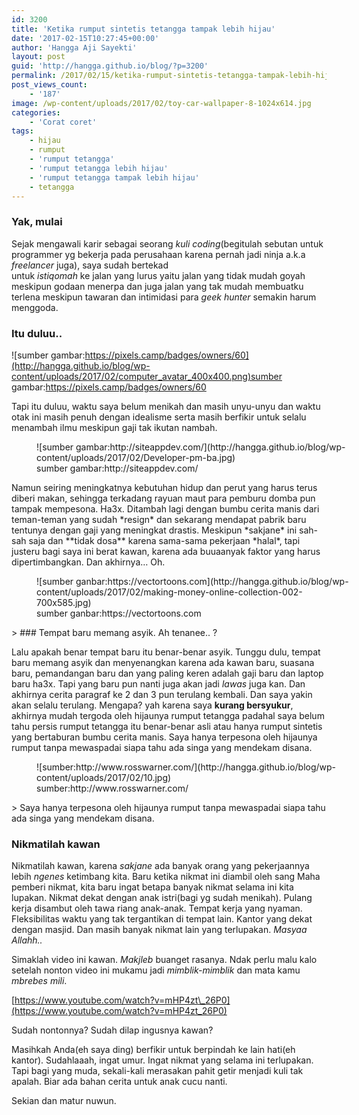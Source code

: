 ```yaml
---
id: 3200
title: 'Ketika rumput sintetis tetangga tampak lebih hijau'
date: '2017-02-15T10:27:45+00:00'
author: 'Hangga Aji Sayekti'
layout: post
guid: 'http://hangga.github.io/blog/?p=3200'
permalink: /2017/02/15/ketika-rumput-sintetis-tetangga-tampak-lebih-hijau/
post_views_count:
    - '187'
image: /wp-content/uploads/2017/02/toy-car-wallpaper-8-1024x614.jpg
categories:
    - 'Corat coret'
tags:
    - hijau
    - rumput
    - 'rumput tetangga'
    - 'rumput tetangga lebih hijau'
    - 'rumput tetangga tampak lebih hijau'
    - tetangga
---
```


### Yak, mulai

Sejak mengawali karir sebagai seorang *kuli coding*(begitulah sebutan untuk programmer yg bekerja pada perusahaan karena pernah jadi ninja a.k.a *freelancer* juga), saya sudah bertekad  
untuk *istiqomah* ke jalan yang lurus yaitu jalan yang tidak mudah goyah meskipun godaan menerpa dan juga jalan yang tak mudah membuatku terlena meskipun tawaran dan intimidasi para *geek hunter* semakin harum menggoda.

### Itu duluu..

![sumber gambar:https://pixels.camp/badges/owners/60](http://hangga.github.io/blog/wp-content/uploads/2017/02/computer_avatar_400x400.png)sumber gambar:https://pixels.camp/badges/owners/60

Tapi itu duluu, waktu saya belum menikah dan masih unyu-unyu dan waktu otak ini masih penuh dengan idealisme serta masih berfikir untuk selalu menambah ilmu meskipun gaji tak ikutan nambah.

<figure aria-describedby="caption-attachment-3214" class="wp-caption aligncenter" id="attachment_3214" style="width: 602px">![sumber gambar:http://siteappdev.com/](http://hangga.github.io/blog/wp-content/uploads/2017/02/Developer-pm-ba.jpg)<figcaption class="wp-caption-text" id="caption-attachment-3214">sumber gambar:http://siteappdev.com/</figcaption></figure>Namun seiring meningkatnya kebutuhan hidup dan perut yang harus terus diberi makan, sehingga terkadang rayuan maut para pemburu domba pun tampak mempesona. Ha3x. Ditambah lagi dengan bumbu cerita manis dari teman-teman yang sudah *resign* dan sekarang mendapat pabrik baru tentunya dengan gaji yang meningkat drastis. Meskipun *sakjane* ini sah-sah saja dan **tidak dosa** karena sama-sama pekerjaan *halal*, tapi justeru bagi saya ini berat kawan, karena ada buuaanyak faktor yang harus dipertimbangkan. Dan akhirnya… Oh.

<figure aria-describedby="caption-attachment-3215" class="wp-caption aligncenter" id="attachment_3215" style="width: 500px">![sumber ganbar:https://vectortoons.com](http://hangga.github.io/blog/wp-content/uploads/2017/02/making-money-online-collection-002-700x585.jpg)<figcaption class="wp-caption-text" id="caption-attachment-3215">sumber ganbar:https://vectortoons.com</figcaption></figure>> ### Tempat baru memang asyik. Ah tenanee.. ?

Lalu apakah benar tempat baru itu benar-benar asyik. Tunggu dulu, tempat baru memang asyik dan menyenangkan karena ada kawan baru, suasana baru, pemandangan baru dan yang paling keren adalah gaji baru dan laptop baru ha3x. Tapi yang baru pun nanti juga akan jadi *lawas* juga kan. Dan akhirnya cerita paragraf ke 2 dan 3 pun terulang kembali. Dan saya yakin akan selalu terulang. Mengapa? yah karena saya **kurang bersyukur**, akhirnya mudah tergoda oleh hijaunya rumput tetangga padahal saya belum tahu persis rumput tetangga itu benar-benar asli atau hanya rumput sintetis yang bertaburan bumbu cerita manis. Saya hanya terpesona oleh hijaunya rumput tanpa mewaspadai siapa tahu ada singa yang mendekam disana.

<figure aria-describedby="caption-attachment-3204" class="wp-caption aligncenter" id="attachment_3204" style="width: 600px">![sumber:http://www.rosswarner.com/](http://hangga.github.io/blog/wp-content/uploads/2017/02/10.jpg)<figcaption class="wp-caption-text" id="caption-attachment-3204">sumber:http://www.rosswarner.com/</figcaption></figure>> Saya hanya terpesona oleh hijaunya rumput tanpa mewaspadai siapa tahu ada singa yang mendekam disana.

### Nikmatilah kawan

Nikmatilah kawan, karena *sakjane* ada banyak orang yang pekerjaannya lebih *ngenes* ketimbang kita. Baru ketika nikmat ini diambil oleh sang Maha pemberi nikmat, kita baru ingat betapa banyak nikmat selama ini kita lupakan. Nikmat dekat dengan anak istri(bagi yg sudah menikah). Pulang kerja disambut oleh tawa riang anak-anak. Tempat kerja yang nyaman. Fleksibilitas waktu yang tak tergantikan di tempat lain. Kantor yang dekat dengan masjid. Dan masih banyak nikmat lain yang terlupakan. *Masyaa Allahh..*

Simaklah video ini kawan. *Makjleb* buanget rasanya. Ndak perlu malu kalo setelah nonton video ini mukamu jadi *mimblik-mimblik* dan mata kamu *mbrebes mili*.

[https://www.youtube.com/watch?v=mHP4zt\_26P0](https://www.youtube.com/watch?v=mHP4zt_26P0)

Sudah nontonnya? Sudah dilap ingusnya kawan?

Masihkah Anda(eh saya ding) berfikir untuk berpindah ke lain hati(eh kantor). Sudahlaaah, ingat umur. Ingat nikmat yang selama ini terlupakan. Tapi bagi yang muda, sekali-kali merasakan pahit getir menjadi kuli tak apalah. Biar ada bahan cerita untuk anak cucu nanti.

Sekian dan matur nuwun.